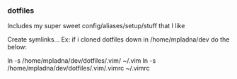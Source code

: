 ### dotfiles
Includes my super sweet config/aliases/setup/stuff that I like

Create symlinks...
Ex: if i cloned dotfiles down in /home/mpladna/dev do the below:

ln -s /home/mpladna/dev/dotfiles/.vim/ ~/.vim
ln -s /home/mpladna/dev/dotfiles/.vim/.vimrc ~/.vimrc
